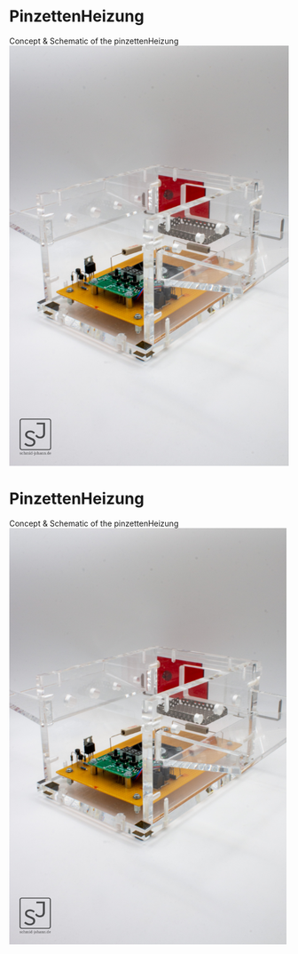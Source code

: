 # PinzettenHeizung
 Concept & Schematic of the pinzettenHeizung
![Image](IMG_8951-2.jpg)
# PinzettenHeizung
Concept & Schematic of the pinzettenHeizung
<img src="IMG_8951-2.jpg" alt="Image" width="500"/>

